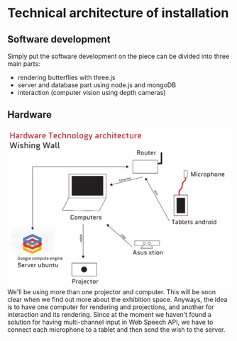 # Technical architecture of installation
## Software development
Simply put the software development on the piece can be divided into three main parts:
- rendering butterflies with three.js
- server and database part using node.js and mongoDB
- interaction (computer vision using depth cameras)

## Hardware 
![Hardware Architecture](../project_images/technology_architecture.jpg?raw=true "Hardware Architecture")
We'll be using more than one projector and computer. This will be soon clear when we find out more about the exhibition space. Anyways, the idea is to have one computer for rendering and projections, and another for interaction and its rendering.
Since at the moment we haven't found a solution for having multi-channel input in Web Speech API, we have to connect each microphone to a tablet and then send the wish to the server.


